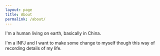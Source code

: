 ```yaml
---
layout: page
title: About
permalink: /about/
---
```


I'm a human living on earth, basically in China.

I'm a INFJ and I want to make some change to myself though this way of recording details of my life.